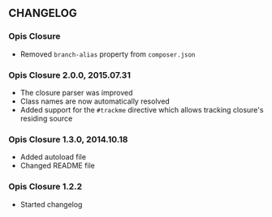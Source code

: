 CHANGELOG
-----------
### Opis Closure

* Removed `branch-alias` property from `composer.json`

### Opis Closure 2.0.0, 2015.07.31

* The closure parser was improved
* Class names are now automatically resolved
* Added support for the `#trackme` directive which allows tracking closure's residing source

### Opis Closure 1.3.0, 2014.10.18

* Added autoload file
* Changed README file

### Opis Closure 1.2.2

* Started changelog
